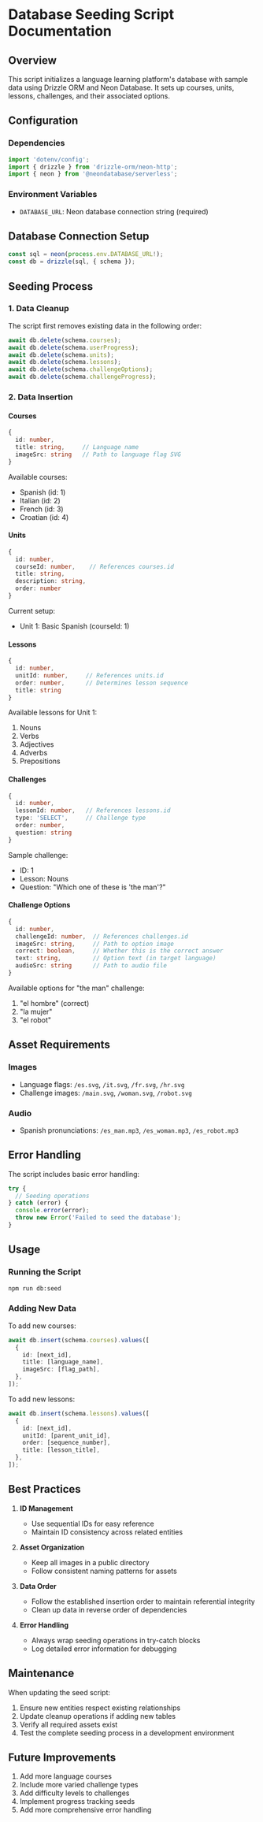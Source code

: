 # Database Seeding Script Documentation

## Overview

This script initializes a language learning platform's database with sample data using Drizzle ORM and Neon Database. It sets up courses, units, lessons, challenges, and their associated options.

## Configuration

### Dependencies

```typescript
import 'dotenv/config';
import { drizzle } from 'drizzle-orm/neon-http';
import { neon } from '@neondatabase/serverless';
```

### Environment Variables

- `DATABASE_URL`: Neon database connection string (required)

## Database Connection Setup

```typescript
const sql = neon(process.env.DATABASE_URL!);
const db = drizzle(sql, { schema });
```

## Seeding Process

### 1. Data Cleanup

The script first removes existing data in the following order:

```typescript
await db.delete(schema.courses);
await db.delete(schema.userProgress);
await db.delete(schema.units);
await db.delete(schema.lessons);
await db.delete(schema.challengeOptions);
await db.delete(schema.challengeProgress);
```

### 2. Data Insertion

#### Courses

```typescript
{
  id: number,
  title: string,     // Language name
  imageSrc: string   // Path to language flag SVG
}
```

Available courses:

- Spanish (id: 1)
- Italian (id: 2)
- French (id: 3)
- Croatian (id: 4)

#### Units

```typescript
{
  id: number,
  courseId: number,    // References courses.id
  title: string,
  description: string,
  order: number
}
```

Current setup:

- Unit 1: Basic Spanish (courseId: 1)

#### Lessons

```typescript
{
  id: number,
  unitId: number,     // References units.id
  order: number,      // Determines lesson sequence
  title: string
}
```

Available lessons for Unit 1:

1. Nouns
2. Verbs
3. Adjectives
4. Adverbs
5. Prepositions

#### Challenges

```typescript
{
  id: number,
  lessonId: number,   // References lessons.id
  type: 'SELECT',     // Challenge type
  order: number,
  question: string
}
```

Sample challenge:

- ID: 1
- Lesson: Nouns
- Question: "Which one of these is 'the man'?"

#### Challenge Options

```typescript
{
  id: number,
  challengeId: number,  // References challenges.id
  imageSrc: string,     // Path to option image
  correct: boolean,     // Whether this is the correct answer
  text: string,         // Option text (in target language)
  audioSrc: string      // Path to audio file
}
```

Available options for "the man" challenge:

1. "el hombre" (correct)
2. "la mujer"
3. "el robot"

## Asset Requirements

### Images

- Language flags: `/es.svg`, `/it.svg`, `/fr.svg`, `/hr.svg`
- Challenge images: `/main.svg`, `/woman.svg`, `/robot.svg`

### Audio

- Spanish pronunciations: `/es_man.mp3`, `/es_woman.mp3`, `/es_robot.mp3`

## Error Handling

The script includes basic error handling:

```typescript
try {
  // Seeding operations
} catch (error) {
  console.error(error);
  throw new Error('Failed to seed the database');
}
```

## Usage

### Running the Script

```bash
npm run db:seed

```

### Adding New Data

To add new courses:

```typescript
await db.insert(schema.courses).values([
  {
    id: [next_id],
    title: [language_name],
    imageSrc: [flag_path],
  },
]);
```

To add new lessons:

```typescript
await db.insert(schema.lessons).values([
  {
    id: [next_id],
    unitId: [parent_unit_id],
    order: [sequence_number],
    title: [lesson_title],
  },
]);
```

## Best Practices

1. **ID Management**

   - Use sequential IDs for easy reference
   - Maintain ID consistency across related entities

2. **Asset Organization**

   - Keep all images in a public directory
   - Follow consistent naming patterns for assets

3. **Data Order**

   - Follow the established insertion order to maintain referential integrity
   - Clean up data in reverse order of dependencies

4. **Error Handling**
   - Always wrap seeding operations in try-catch blocks
   - Log detailed error information for debugging

## Maintenance

When updating the seed script:

1. Ensure new entities respect existing relationships
2. Update cleanup operations if adding new tables
3. Verify all required assets exist
4. Test the complete seeding process in a development environment

## Future Improvements

1. Add more language courses
2. Include more varied challenge types
3. Add difficulty levels to challenges
4. Implement progress tracking seeds
5. Add more comprehensive error handling
